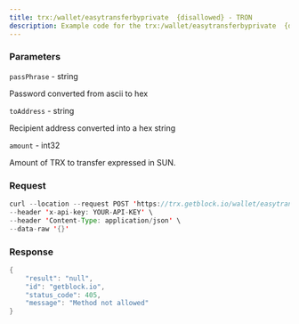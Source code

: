 ```yaml
---
title: trx:/wallet/easytransferbyprivate  {disallowed} - TRON
description: Example code for the trx:/wallet/easytransferbyprivate  {disallowed} rest method. Сomplete guide on how to use trx:/wallet/easytransferbyprivate  {disallowed} rest in GetBlock.io Web3 documentation.
---
```


### Parameters


`passPhrase` - string

Password converted from ascii to hex

`toAddress` - string

Recipient address converted into a hex string

`amount` - int32

Amount of TRX to transfer expressed in SUN.

### Request

``` java
curl --location --request POST 'https://trx.getblock.io/wallet/easytransferbyprivate' \
--header 'x-api-key: YOUR-API-KEY' \
--header 'Content-Type: application/json' \
--data-raw '{}'
```

###  Response

``` java
{
    "result": "null",
    "id": "getblock.io",
    "status_code": 405,
    "message": "Method not allowed"
}
```

